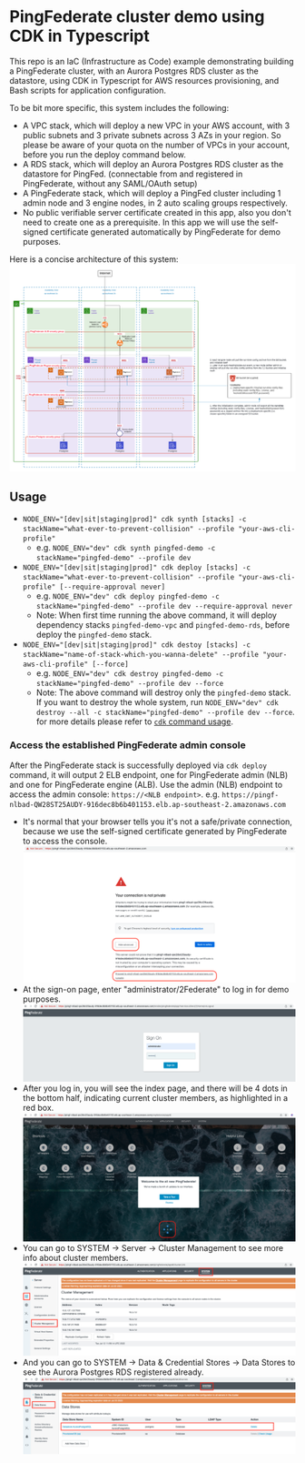 # PingFederate cluster demo using CDK in Typescript

This repo is an IaC (Infrastructure as Code) example demonstrating building a PingFederate cluster, with an Aurora Postgres RDS cluster as the datastore,
using CDK in Typescript for AWS resources provisioning, and Bash scripts for application configuration.

To be bit more specific, this system includes the following:
- A VPC stack, which will deploy a new VPC in your AWS account, with 3 public subnets and 3 private subnets across 3 AZs in your region.
So please be aware of your quota on the number of VPCs in your account, before you run the deploy command below.
- A RDS stack, which will deploy an Aurora Postgres RDS cluster as the datastore for PingFed. (connectable from and registered in PingFederate, without any SAML/OAuth setup)
- A PingFederate stack, which will deploy a PingFed cluster including 1 admin node and 3 engine nodes, in 2 auto scaling groups respectively.
- No public verifiable server certificate created in this app, also you don't need to create one as a prerequisite. In this app we will use the self-signed certificate generated automatically by PingFederate for demo purposes.

Here is a concise architecture of this system:
![](/docs/architecture.png)

## Usage

 * `NODE_ENV="[dev|sit|staging|prod]" cdk synth [stacks] -c stackName="what-ever-to-prevent-collision" --profile "your-aws-cli-profile"`
   * e.g. `NODE_ENV="dev" cdk synth pingfed-demo -c stackName="pingfed-demo" --profile dev`
 * `NODE_ENV="[dev|sit|staging|prod]" cdk deploy [stacks] -c stackName="what-ever-to-prevent-collision" --profile "your-aws-cli-profile" [--require-approval never]`
   * e.g. `NODE_ENV="dev" cdk deploy pingfed-demo -c stackName="pingfed-demo" --profile dev --require-approval never`
   * Note: When first time running the above command, it will deploy dependency stacks `pingfed-demo-vpc` and `pingfed-demo-rds`, before deploy the `pingfed-demo` stack.
 * `NODE_ENV="[dev|sit|staging|prod]" cdk destoy [stacks] -c stackName="name-of-stack-which-you-wanna-delete" --profile "your-aws-cli-profile" [--force]`
   * e.g. `NODE_ENV="dev" cdk destroy pingfed-demo -c stackName="pingfed-demo" --profile dev --force`
   * Note: The above command will destroy only the `pingfed-demo` stack. If you want to destroy the whole system,
           run `NODE_ENV="dev" cdk destroy --all -c stackName="pingfed-demo" --profile dev --force`.
           for more details please refer to [`cdk` command usage](https://docs.aws.amazon.com/cdk/v2/guide/cli.html).

### Access the established PingFederate admin console

After the PingFederate stack is successfully deployed via `cdk deploy` command, it will output 2 ELB endpoint, one for PingFederate admin (NLB) and one for PingFederate engine (ALB).
Use the admin (NLB) endpoint to access the admin console: `https://<NLB endpoint>`.
e.g. `https://pingf-nlbad-QW28ST25AUDY-916dec8b6b401153.elb.ap-southeast-2.amazonaws.com`

- It's normal that your browser tells you it's not a safe/private connection,
because we use the self-signed certificate generated by PingFederate to access the console.
![](/docs/admin-console-1.png)
- At the sign-on page, enter "administrator/2Federate" to log in for demo purposes.
![](/docs/admin-console-2.png)
- After you log in, you will see the index page, and there will be 4 dots in the bottom half,
indicating current cluster members, as highlighted in a red box.
![](/docs/admin-console-3.png)
- You can go to SYSTEM -> Server -> Cluster Management to see more info about cluster members.
![](/docs/admin-console-4.png)
- And you can go to SYSTEM -> Data & Credential Stores -> Data Stores to see the Aurora Postgres RDS registered already.
![](/docs/admin-console-5.png)
